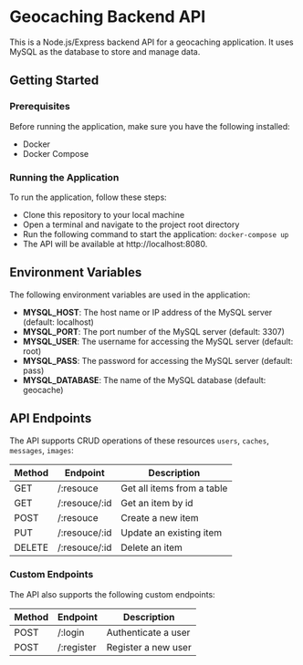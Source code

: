 # Geocaching Backend API
This is a Node.js/Express backend API for a geocaching application. It uses MySQL as the database to store and manage data.

## Getting Started
### Prerequisites
Before running the application, make sure you have the following installed:
- Docker
- Docker Compose

### Running the Application
To run the application, follow these steps:

- Clone this repository to your local machine
- Open a terminal and navigate to the project root directory
- Run the following command to start the application:
`docker-compose up`
- The API will be available at http://localhost:8080.

## Environment Variables
The following environment variables are used in the application:

- **MYSQL_HOST**: The host name or IP address of the MySQL server (default: localhost)
- **MYSQL_PORT**: The port number of the MySQL server (default: 3307)
- **MYSQL_USER**: The username for accessing the MySQL server (default: root)
- **MYSQL_PASS**: The password for accessing the MySQL server (default: pass)
- **MYSQL_DATABASE**: The name of the MySQL database (default: geocache)

## API Endpoints
The API supports CRUD operations of these resources `users`, `caches`, `messages`, `images`:

| Method | Endpoint           | Description                 |
|--------|--------------------|-----------------------------|
| GET    | /:resouce          | Get all items from a table  |
| GET    | /:resouce/:id      | Get an item by id           |
| POST   | /:resouce          | Create a new item           |
| PUT    | /:resouce/:id      | Update an existing item     |
| DELETE | /:resouce/:id      | Delete an item              |

### Custom Endpoints
The API also supports the following custom endpoints:


| Method | Endpoint           | Description                 |
|--------|--------------------|-----------------------------|
| POST   | /:login            | Authenticate a user         |
| POST   | /:register         | Register a new user         |
